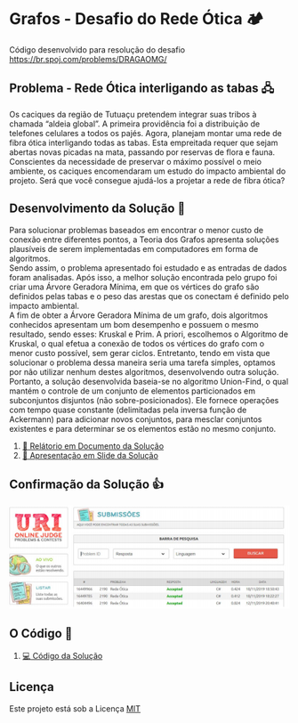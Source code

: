 # Grafos - Desafio do Rede Ótica 🏕️
Código desenvolvido para resolução do desafio https://br.spoj.com/problems/DRAGAOMG/

## Problema - Rede Ótica interligando as tabas 🖧
Os caciques da região de Tutuaçu pretendem integrar suas tribos à chamada “aldeia global”. A primeira providência foi a distribuição de telefones celulares a todos os pajés. Agora, planejam montar uma rede de fibra ótica interligando todas as tabas. Esta empreitada requer que sejam abertas novas picadas na mata, passando por reservas de flora e fauna. Conscientes da necessidade de preservar o máximo possível o meio ambiente, os caciques encomendaram um estudo do impacto ambiental do projeto. Será que você consegue ajudá-los a projetar a rede de fibra ótica?

## Desenvolvimento da Solução :dart:
  Para solucionar problemas baseados em encontrar o menor custo de
conexão entre diferentes pontos, a Teoria dos Grafos apresenta soluções
plausíveis de serem implementadas em computadores em forma de
algoritmos.<br/>
  Sendo assim, o problema apresentado foi estudado e as entradas de
dados foram analisadas. Após isso, a melhor solução encontrada pelo grupo
foi criar uma Árvore Geradora Mínima, em que os vértices do grafo são
definidos pelas tabas e o peso das arestas que os conectam é definido pelo
impacto ambiental.<br/>
  A fim de obter a Árvore Geradora Mínima de um grafo, dois algoritmos
conhecidos apresentam um bom desempenho e possuem o mesmo
resultado, sendo esses: Kruskal e Prim. A priori, escolhemos o Algoritmo de
Kruskal, o qual efetua a conexão de todos os vértices do grafo com o menor
custo possível, sem gerar ciclos. Entretanto, tendo em vista que solucionar o
problema dessa maneira seria uma tarefa simples, optamos por não utilizar
nenhum destes algoritmos, desenvolvendo outra solução.<br/>
  Portanto, a solução desenvolvida baseia-se no algoritmo Union-Find,
o qual mantém o controle de um conjunto de elementos particionados em
subconjuntos disjuntos (não sobre-posicionados). Ele fornece operações com
tempo quase constante (delimitadas pela inversa função de Ackermann) para
adicionar novos conjuntos, para mesclar conjuntos existentes e para
determinar se os elementos estão no mesmo conjunto.
1. [:orange_book: Relátorio em Documento da Solução](documento.pdf)
1. [:blue_book: Apresentação em Slide da Solução](apresentacao.pdf)

## Confirmação da Solução :+1:
![image](image.png)

## O Código :pushpin:
1. [:computer: Código da Solução](codigo.cs)

## Licença
Este projeto está sob a Licença [MIT](LICENSE.md)

